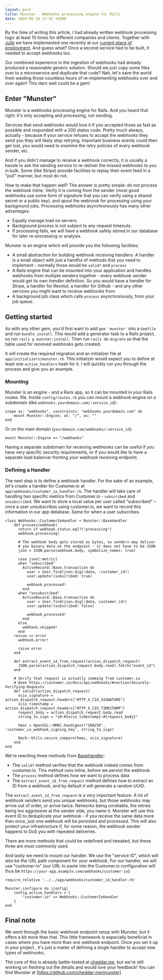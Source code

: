 ```yaml
---
layout: post
title: Munster - Webhooks processing engine for Rails
date: 2024-06-18 17:52 +0200
---
```

By the time of writing this article, I had already written webhook processing logic at least 10 times for different companies and clients. Together with [Julik](https://blog.julik.nl/) we have implemented one recently at our [current place of employment](https://cheddar.me). And guess what? Once a second service had to be built, it needed to accept webhooks too.

Our combined experience in the ingestion of webhooks had already produced a reasonable generic solution. Should we just copy some files over to a microservice and duplicate that code? Nah, let's save the world from wasting those countless hours of re-implementing webhooks over and over again!  This darn well could be a gem!

## Enter "Munster"

Munster is a webhooks processing engine for Rails. And you heard that right: it's only accepting and processing, not sending.

Services that send webhooks would love it if you accepted those as fast as possible and responded with a 200 status code. Pretty much always, actually - because if your service refuses to accept the webhooks they send you they will likely stop retrying. Important business events could then get lost, you would need to examine the retry policies of every webhook sender, etc.

And if you didn't manage to receive a webhook correctly, it is usually a hassle to ask the sending service to re-deliver the missed webhooks to you in bulk. Some (like Stripe) provide facilities to replay their event feed in a "pull" manner, but most do not.

How to make that happen well? The answer is pretty simple: do not process the webhook inline. Verify it is coming from the sender (most good webhooks use some form of signature that you can verify using a shared secret or a public key), and spool the webhook for processing using your background jobs. Processing webhooks asynchronously has many other advantages:

- Equally manage load on servers.
- Background process is not subject to any request timeouts.
- If processing fails, we will have a webhook safely stored in our database for later re-processing or analysis.

Munster is an engine which will provide you the following facilities:

* A small abstraction for building webhook receiving _handlers._ A handler is a small object with just a handful of methods that you need to implement - normally those would be `valid?` and `process`
* A Rails engine that can be mounted into your application and handles webhooks from multiple senders together - every webhook sender would get its own _handler_ definition. So you would have a handler for Stripe, a handler for Revolut, a handler for Github - and any other services you might want to receive webhooks from
* A background job class which calls `process` asynchronously, from your job queue.

## Getting started

As with any other gem, you'd first want to add `gem 'munster'` into a `Gemfile` and run `bundle install`. This would add a generator task to a Rails project, so run `rails g munster:install`. Then run `rails db:migrate` so that the table used for received webhooks gets created.

It will create the required migration and an initializer file at `app/initializers/munster.rb`. This initializer would expect you to define at least one `active_handlers` hash for it. I will quickly run you through the process and give you an example.

### Mounting

Munster is an engine - and a Rack app,  so it can be mounted in your Rails routes. file. Inside `config/routes.rb` you can mount a webhook engine on a subdomain (like `webhooks.yourdomain.com/:service_id`):

```
scope as: "webhooks", constraints: "webhooks.yourdomain.com" do
    mount Munster::Engine, at: "/", as: ""
end
```
Or on the main domain (`yourdomain.com/webhooks/:service_id`):

`mount Munster::Engine => "/webhooks"`

Having a separate subdomain for receiving webhooks can be useful if you have very specific security requirements, or if you would like to have a separate load balancer fronting your webhook receiving endpoint.

### Defining a Handler

The next step is to define a webhook handler. For the sake of an example, let's create a handler for Customer.io at `app/webhooks/customer_io_handler.rb`. The handler will take care of handling two specific metrics from Customer.io - `subscribed` and `unsubscribed`. We want to store a local value per user called "subscribed" – once a user unsubscribes using customer.io, we want to record this information in our app database. Same for when a user subscribes.

```
class Webhooks::CustomerIoHandler < Munster::BaseHandler
    def process(webhook)
      return if webhook.status.eql?("processing")
      webhook.processing!

      # The webhook body gets stored as bytes, so senders may deliver
      # you binary data on the endpoint - it does not have to be JSON
      json = JSON.parse(webhook.body, symbolize_names: true)

      case json[:metric]
      when "subscribed"
        ActiveRecord::Base.transaction do
          user = User.find(json.dig(:data, :customer_id))
          user.update!(subscribed: true)

          webhook.processed!
        end
      when "unsubscribed"
        ActiveRecord::Base.transaction do
          user = User.find(json.dig(:data, customer_id))
          user.update!(subscribed: false)

          webhook.processed!
        end
      else
        webhook.skipped!
      end
    rescue => error
      webhook.error!

      raise error
    end

    def extract_event_id_from_request(action_dispatch_request)
      JSON.parse(action_dispatch_request.body.read).fetch("event_id")
    end

    # Verify that request is actually comming from customer.io
    # @see https://customer.io/docs/api/webhooks/#section/Securely-Verifying-Requests
    def valid?(action_dispatch_request)
      xcio_signature = action_dispatch_request.headers["HTTP_X_CIO_SIGNATURE"]
      xcio_timestamp = action_dispatch_request.headers["HTTP_X_CIO_TIMESTAMP"]
      request_body = action_dispatch_request.body.read
      string_to_sign = "v0:#{xcio_timestamp}:#{request_body}"

      hmac = OpenSSL::HMAC.hexdigest("SHA256", 'customer_io_webhook_signing_key', string_to_sign)

      Rack::Utils.secure_compare(hmac, xcio_signature)
    end
end
```

We're rewriting three methods from [BaseHandler](https://github.com/cheddar-me/munster/blob/main/lib/munster/base_handler.rb):

- The `valid?` method verifies that the webhook indeed comes from customer.io. This method runs inline, before we persist the webhook.
- The `process` method defines how we want to process data
- The `extract_event_id_from_request` method defines how to extract an ID from a webhook, and by default it will generate a random UUID.

The `extract_event_id_from_request` is a very important feature. A lot of webhook senders send you unique webhooks, but those webhooks may arrive out of order, or arrive twice. Networks being unreliable, the retries being too aggressive at the sender side, you name it. Munster will use this event ID to deduplicate your webhook - if you receive the same data more than once, just one webhook will be persisted and processed. This will also protect your infrastructure if, for some reason, the webhook sender happens to DoS you with repeated deliveries.

There are more methods that could be redefined and tweaked, but these three are most commonly used.

And lastly we need to mount our handler. We use the "service ID", which will also be the URL path component for your webhook. For our handler, we will use "customer-io" (our URL to paste into the Customer.io configuration will thus be `https://your-app.example.com/webhooks/customer-io`):

```
require_relative '../../app/webhooks/customer_id_handler.rb'

Munster.configure do |config|
    config.active_handlers = {
        "customer-io" => Webhooks::CustomerIoHandler
    }
end
```

## Final note

We went through the basic webhook endpoint setup with Munster, but it offers a bit more than that. This little framework is especially beneficial in cases where you have more than one webhook endpoint. Once you set it up in your project , it's just a matter of defining a single handler to accept new types of webhooks.

The core of this is already battle-tested at [cheddar.me](https://www.cheddar.me), but we're still working on fleshing out the details and would love your feedback! You can find Munster at [https://github.com/cheddar-me/munster]
